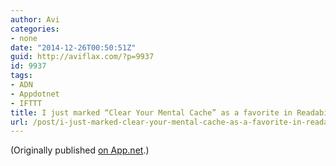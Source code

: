 ```yaml
---
author: Avi
categories:
- none
date: "2014-12-26T00:50:51Z"
guid: http://aviflax.com/?p=9937
id: 9937
tags:
- ADN
- Appdotnet
- IFTTT
title: I just marked “Clear Your Mental Cache” as a favorite in Readability. http://www.readability.com/articles/3a48rfj0
url: /post/i-just-marked-clear-your-mental-cache-as-a-favorite-in-readability-httpwww-readability-comarticles3a48rfj0/
---
```

(Originally published [on App.net](http://alpha.app.net/aviflax/post/46638324).)